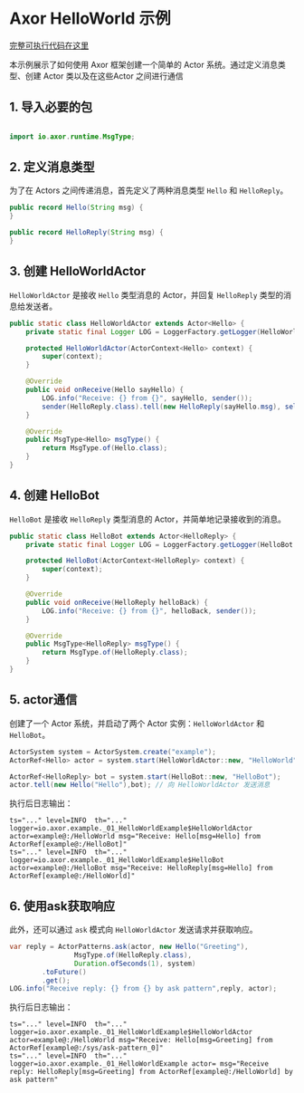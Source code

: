 # Axor HelloWorld 示例

[完整可执行代码在这里](../../axor-examples/src/main/java/io/masterkun/axor/example/_01_HelloWorldExample.java)

本示例展示了如何使用 Axor 框架创建一个简单的 Actor 系统。通过定义消息类型、创建 Actor 类以及在这些Actor
之间进行通信

## 1. 导入必要的包

```java

import io.axor.runtime.MsgType;
```

## 2. 定义消息类型

为了在 Actors 之间传递消息，首先定义了两种消息类型 `Hello` 和 `HelloReply`。

```java
public record Hello(String msg) {
}

public record HelloReply(String msg) {
}
```

## 3. 创建 HelloWorldActor

`HelloWorldActor` 是接收 `Hello` 类型消息的 Actor，并回复 `HelloReply` 类型的消息给发送者。

```java
public static class HelloWorldActor extends Actor<Hello> {
    private static final Logger LOG = LoggerFactory.getLogger(HelloWorldActor.class);

    protected HelloWorldActor(ActorContext<Hello> context) {
        super(context);
    }

    @Override
    public void onReceive(Hello sayHello) {
        LOG.info("Receive: {} from {}", sayHello, sender());
        sender(HelloReply.class).tell(new HelloReply(sayHello.msg), self());
    }

    @Override
    public MsgType<Hello> msgType() {
        return MsgType.of(Hello.class);
    }
}
```

## 4. 创建 HelloBot

`HelloBot` 是接收 `HelloReply` 类型消息的 Actor，并简单地记录接收到的消息。

```java
public static class HelloBot extends Actor<HelloReply> {
    private static final Logger LOG = LoggerFactory.getLogger(HelloBot.class);

    protected HelloBot(ActorContext<HelloReply> context) {
        super(context);
    }

    @Override
    public void onReceive(HelloReply helloBack) {
        LOG.info("Receive: {} from {}", helloBack, sender());
    }

    @Override
    public MsgType<HelloReply> msgType() {
        return MsgType.of(HelloReply.class);
    }
}
```

## 5. actor通信

创建了一个 Actor 系统，并启动了两个 Actor 实例：`HelloWorldActor` 和 `HelloBot`。

```java
ActorSystem system = ActorSystem.create("example");
ActorRef<Hello> actor = system.start(HelloWorldActor::new, "HelloWorld");

ActorRef<HelloReply> bot = system.start(HelloBot::new, "HelloBot");
actor.tell(new Hello("Hello"),bot); // 向 HelloWorldActor 发送消息
```

执行后日志输出：

```text
ts="..." level=INFO  th="..." logger=io.axor.example._01_HelloWorldExample$HelloWorldActor actor=example@:/HelloWorld msg="Receive: Hello[msg=Hello] from ActorRef[example@:/HelloBot]"
ts="..." level=INFO  th="..." logger=io.axor.example._01_HelloWorldExample$HelloBot actor=example@:/HelloBot msg="Receive: HelloReply[msg=Hello] from ActorRef[example@:/HelloWorld]"
```

## 6. 使用ask获取响应

此外，还可以通过 `ask` 模式向 `HelloWorldActor` 发送请求并获取响应。

```java
var reply = ActorPatterns.ask(actor, new Hello("Greeting"),
                MsgType.of(HelloReply.class),
                Duration.ofSeconds(1), system)
        .toFuture()
        .get();
LOG.info("Receive reply: {} from {} by ask pattern",reply, actor);
```

执行后日志输出：

```text
ts="..." level=INFO  th="..." logger=io.axor.example._01_HelloWorldExample$HelloWorldActor actor=example@:/HelloWorld msg="Receive: Hello[msg=Greeting] from ActorRef[example@:/sys/ask-pattern_0]"
ts="..." level=INFO  th="..." logger=io.axor.example._01_HelloWorldExample actor= msg="Receive reply: HelloReply[msg=Greeting] from ActorRef[example@:/HelloWorld] by ask pattern"
```

